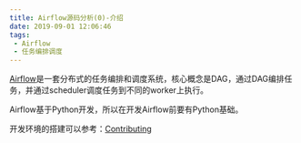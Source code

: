 ```yaml
---
title: Airflow源码分析(0)-介绍
date: 2019-09-01 12:06:46
tags: 
 - Airflow
 - 任务编排调度
---
```


[Airflow](https://airflow.apache.org/index.html)是一套分布式的任务编排和调度系统，核心概念是DAG，通过DAG编排任务，并通过scheduler调度任务到不同的worker上执行。

Airflow基于Python开发，所以在开发Airflow前要有Python基础。

开发环境的搭建可以参考：[Contributing](https://github.com/apache/airflow/blob/master/CONTRIBUTING.md)
